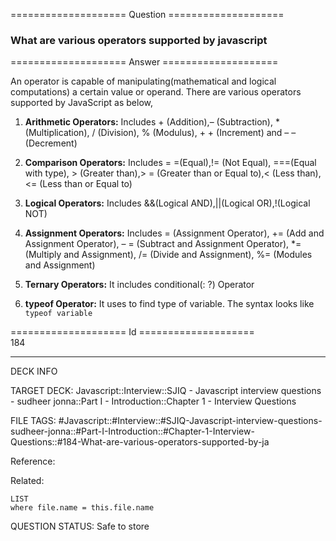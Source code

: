 ==================== Question ====================  

### What are various operators supported by javascript  

==================== Answer ====================  

An operator is capable of manipulating(mathematical and logical computations) a certain value or operand. There are various operators supported by JavaScript as below,

1. **Arithmetic Operators:** Includes + (Addition),– (Subtraction), \* (Multiplication), / (Division), % (Modulus), + + (Increment) and – – (Decrement)

2. **Comparison Operators:** Includes = =(Equal),!= (Not Equal), ===(Equal with type), > (Greater than),> = (Greater than or Equal to),< (Less than),<= (Less than or Equal to)

3. **Logical Operators:** Includes &&(Logical AND),||(Logical OR),!(Logical NOT)

4. **Assignment Operators:** Includes = (Assignment Operator), += (Add and Assignment Operator), – = (Subtract and Assignment Operator), \*= (Multiply and Assignment), /= (Divide and Assignment), %= (Modules and Assignment)

5. **Ternary Operators:** It includes conditional(: ?) Operator

6. **typeof Operator:** It uses to find type of variable. The syntax looks like `typeof variable`

==================== Id ====================  
184

---

DECK INFO

TARGET DECK: Javascript::Interview::SJIQ - Javascript interview questions - sudheer jonna::Part I - Introduction::Chapter 1 - Interview Questions

FILE TAGS: #Javascript::#Interview::#SJIQ-Javascript-interview-questions-sudheer-jonna::#Part-I-Introduction::#Chapter-1-Interview-Questions::#184-What-are-various-operators-supported-by-ja

Reference:

Related:

```dataview
LIST
where file.name = this.file.name
```

QUESTION STATUS: Safe to store
